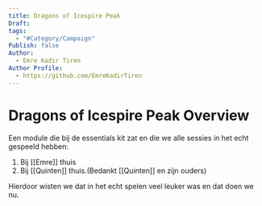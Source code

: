 ```yaml
---
title: Dragons of Icespire Peak
Draft: 
tags:
  - "#Category/Campaign"
Publish: false
Author:
  - Emre Kadir Tiren
Author Profile:
  - https://github.com/EmreKadirTiren
---
```

# Dragons of Icespire Peak Overview
 

 
Een module die bij de essentials kit zat en die we alle sessies in het echt gespeeld hebben: 
1. Bij [[Emre]] thuis
2. Bij [[Quinten]] thuis.(Bedankt [[Quinten]] en zijn ouders)

Hierdoor wisten we dat in het echt spelen veel leuker was en dat doen we nu.